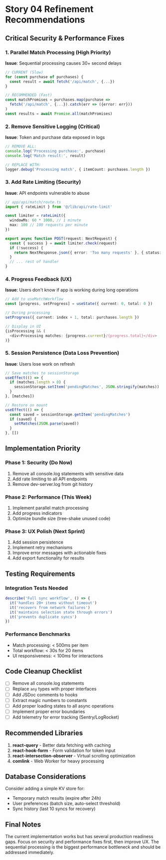# Story 04 Refinement Recommendations

## Critical Security & Performance Fixes

### 1. Parallel Match Processing (High Priority)
**Issue**: Sequential processing causes 30+ second delays
```typescript
// CURRENT (Slow)
for (const purchase of purchases) {
  const result = await fetch('/api/match', {...})
}

// RECOMMENDED (Fast)
const matchPromises = purchases.map(purchase => 
  fetch('/api/match', {...}).catch(err => ({error: err}))
)
const results = await Promise.all(matchPromises)
```

### 2. Remove Sensitive Logging (Critical)
**Issue**: Token and purchase data exposed in logs
```typescript
// REMOVE ALL:
console.log('Processing purchase:', purchase)
console.log('Match result:', result)

// REPLACE WITH:
logger.debug('Processing match', { itemCount: purchases.length })
```

### 3. Add Rate Limiting (Security)
**Issue**: API endpoints vulnerable to abuse
```typescript
// app/api/match/route.ts
import { rateLimit } from '@/lib/api/rate-limit'

const limiter = rateLimit({
  windowMs: 60 * 1000, // 1 minute
  max: 100 // 100 requests per minute
})

export async function POST(request: NextRequest) {
  const { success } = await limiter.check(request)
  if (!success) {
    return NextResponse.json({ error: 'Too many requests' }, { status: 429 })
  }
  // ... rest of handler
}
```

### 4. Progress Feedback (UX)
**Issue**: Users don't know if app is working during long operations
```typescript
// Add to useMatchWorkflow
const [progress, setProgress] = useState({ current: 0, total: 0 })

// During processing
setProgress({ current: index + 1, total: purchases.length })

// Display in UI
{isProcessing && (
  <div>Processing matches: {progress.current}/{progress.total}</div>
)}
```

### 5. Session Persistence (Data Loss Prevention)
**Issue**: Users lose work on refresh
```typescript
// Save matches to sessionStorage
useEffect(() => {
  if (matches.length > 0) {
    sessionStorage.setItem('pendingMatches', JSON.stringify(matches))
  }
}, [matches])

// Restore on mount
useEffect(() => {
  const saved = sessionStorage.getItem('pendingMatches')
  if (saved) {
    setMatches(JSON.parse(saved))
  }
}, [])
```

## Implementation Priority

### Phase 1: Security (Do Now)
1. Remove all console.log statements with sensitive data
2. Add rate limiting to all API endpoints
3. Remove dev-server.log from git history

### Phase 2: Performance (This Week)
1. Implement parallel match processing
2. Add progress indicators
3. Optimize bundle size (tree-shake unused code)

### Phase 3: UX Polish (Next Sprint)
1. Add session persistence
2. Implement retry mechanisms
3. Improve error messages with actionable fixes
4. Add export functionality for results

## Testing Requirements

### Integration Tests Needed
```typescript
describe('Full sync workflow', () => {
  it('handles 20+ items without timeout')
  it('recovers from network failures')
  it('maintains selection state through errors')
  it('prevents duplicate syncs')
})
```

### Performance Benchmarks
- Match processing: < 500ms per item
- Total workflow: < 30s for 20 items
- UI responsiveness: < 100ms for interactions

## Code Cleanup Checklist

- [ ] Remove all console.log statements
- [ ] Replace `any` types with proper interfaces
- [ ] Add JSDoc comments to hooks
- [ ] Extract magic numbers to constants
- [ ] Add proper loading states to all async operations
- [ ] Implement proper error boundaries
- [ ] Add telemetry for error tracking (Sentry/LogRocket)

## Recommended Libraries

1. **react-query** - Better data fetching with caching
2. **react-hook-form** - Form validation for token input
3. **react-intersection-observer** - Virtual scrolling optimization
4. **comlink** - Web Worker for heavy processing

## Database Considerations

Consider adding a simple KV store for:
- Temporary match results (expire after 24h)
- User preferences (batch size, auto-select threshold)
- Sync history (last 10 syncs for recovery)

## Final Notes

The current implementation works but has several production readiness gaps. Focus on security and performance fixes first, then improve UX. The sequential processing is the biggest performance bottleneck and should be addressed immediately.